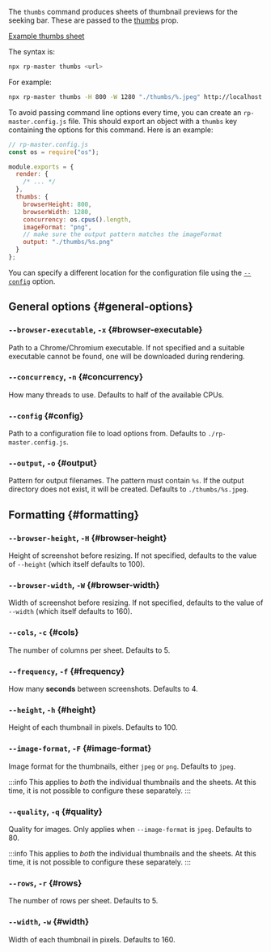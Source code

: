 The `thumbs` command produces sheets of thumbnail previews for the seeking bar. These are passed to the [thumbs](/docs/reference/Player#thumbs) prop.

[Example thumbs sheet](https://d2og9lpzrymesl.cloudfront.net/r/lv-tutorial/thumbs/1.png)

The syntax is:

```bash
npx rp-master thumbs <url>
```

For example:

```bash
npx rp-master thumbs -H 800 -W 1280 "./thumbs/%.jpeg" http://localhost:8080
```

To avoid passing command line options every time, you can create an `rp-master.config.js` file. This should export an object with a `thumbs` key containing the options for this command. Here is an example:

```js
// rp-master.config.js
const os = require("os");

module.exports = {
  render: {
    /* ... */
  },
  thumbs: {
    browserHeight: 800,
    browserWidth: 1280,
    concurrency: os.cpus().length,
    imageFormat: "png",
    // make sure the output pattern matches the imageFormat
    output: "./thumbs/%s.png"
  }
};
```

You can specify a different location for the configuration file using the [`--config`](#config) option.

## General options {#general-options}

### `--browser-executable`, `-x` {#browser-executable}

Path to a Chrome/Chromium executable. If not specified and a suitable executable cannot be found, one will be downloaded during rendering.

### `--concurrency`, `-n` {#concurrency}

How many threads to use. Defaults to half of the available CPUs.

### `--config` {#config}

Path to a configuration file to load options from. Defaults to `./rp-master.config.js`.

### `--output`, `-o` {#output}

Pattern for output filenames. The pattern must contain `%s`. If the output directory does not exist, it will be created. Defaults to `./thumbs/%s.jpeg`.

## Formatting {#formatting}

### `--browser-height`, `-H` {#browser-height}

Height of screenshot before resizing. If not specified, defaults to the value of `--height` (which itself defaults to 100).

### `--browser-width`, `-W` {#browser-width}

Width of screenshot before resizing. If not specified, defaults to the value of `--width` (which itself defaults to 160).

### `--cols`, `-c` {#cols}

The number of columns per sheet. Defaults to 5.

### `--frequency`, `-f` {#frequency}

How many **seconds** between screenshots. Defaults to 4.

### `--height`, `-h` {#height}

Height of each thumbnail in pixels. Defaults to 100.

### `--image-format`, `-F` {#image-format}

Image format for the thumbnails, either `jpeg` or `png`. Defaults to `jpeg`.

:::info
This applies to *both* the individual thumbnails and the sheets. At this time, it is not possible to configure these separately.
:::

### `--quality`, `-q` {#quality}

Quality for images. Only applies when `--image-format` is `jpeg`. Defaults to 80.

:::info
This applies to *both* the individual thumbnails and the sheets. At this time, it is not possible to configure these separately.
:::

### `--rows`, `-r` {#rows}

The number of rows per sheet. Defaults to 5.

### `--width`, `-w` {#width}

Width of each thumbnail in pixels. Defaults to 160.
